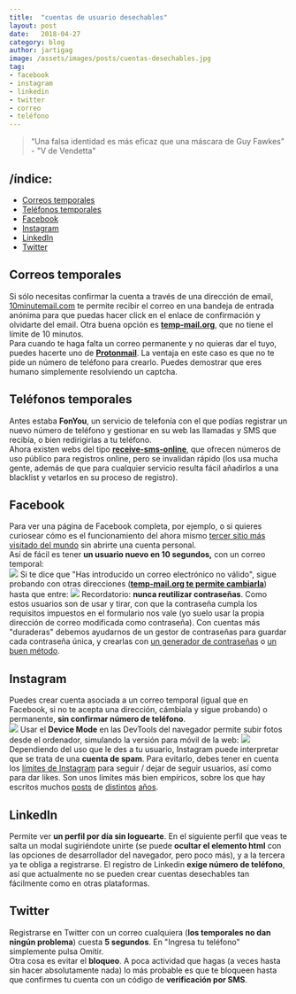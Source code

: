```yaml
---
title:  "cuentas de usuario desechables"
layout: post
date:   2018-04-27
category: blog
author: jartigag
image: /assets/images/posts/cuentas-desechables.jpg
tag:
- facebook
- instagram
- linkedin
- twitter
- correo
- teléfono
---
```


> “Una falsa identidad es más eficaz que una máscara de Guy Fawkes” - "V de Vendetta"

## /índice:
- [Correos temporales](#correos-temporales)
- [Teléfonos temporales](#teléfonos-temporales)
- [Facebook](#facebook)
- [Instagram](#instagram)
- [LinkedIn](#linkedin)
- [Twitter](#twitter)

## Correos temporales

Si sólo necesitas confirmar la cuenta a través de una dirección de email, [10minutemail.com](https://10minutemail.com) te permite recibir el correo en una bandeja de entrada anónima para que puedas hacer click en el enlace de confirmación y olvidarte del email. Otra buena opción es [**temp-mail.org**](https://temp-mail.org/es), que no tiene el límite de 10 minutos.  
Para cuando te haga falta un correo permanente y no quieras dar el tuyo, puedes hacerte uno de [**Protonmail**](https://protonmail.com). La ventaja en este caso es que no te pide un número de teléfono para crearlo. Puedes demostrar que eres humano simplemente resolviendo un captcha.

## Teléfonos temporales

Antes estaba **FonYou**, un servicio de telefonía con el que podías registrar un nuevo número de teléfono y gestionar en su web las llamadas y SMS que recibía, o bien redirigirlas a tu teléfono.  
Ahora existen webs del tipo [**receive-sms-online**](http://receive-sms-online.com/), que ofrecen números de uso público para registros online, pero se invalidan rápido (los usa mucha gente, además de que para cualquier servicio resulta fácil añadirlos a una blacklist y vetarlos en su proceso de registro).

## Facebook

Para ver una página de Facebook completa, por ejemplo, o si quieres curiosear cómo es el funcionamiento del ahora mismo [tercer sitio más visitado del mundo](https://www.alexa.com/topsites) sin abrirte una cuenta personal.  
Así de fácil es tener **un usuario nuevo en 10 segundos,** con un correo temporal:  
![]({{site.baseurl}}/assets/images/posts/fb_reg1.png)
Si te dice que "Has introducido un correo electrónico no válido", sigue probando con otras direcciones ([**temp-mail.org te permite cambiarla**](https://temp-mail.org/es/option/change/)) hasta que entre:
![]({{site.baseurl}}/assets/images/posts/fb_reg2.png)
Recordatorio: **nunca reutilizar contraseñas**. Como estos usuarios son de usar y tirar, con que la contraseña cumpla los requisitos impuestos en el formulario nos vale (yo suelo usar la propia dirección de correo modificada como contraseña). Con cuentas más "duraderas" debemos ayudarnos de un gestor de contraseñas para guardar cada contraseña única, y crearlas con [un generador de contraseñas](https://jartigag.github.io/PassGen) o [un buen método](https://www.schneier.com/blog/archives/2014/03/choosing_secure_1.html).

## Instagram

Puedes crear cuenta asociada a un correo temporal (igual que en Facebook, si no te acepta una dirección, cámbiala y sigue probando) o permanente, **sin confirmar número de teléfono**.  
![]({{site.baseurl}}/assets/images/posts/ig_reg1.png)
Usar el **Device Mode** en las DevTools del navegador permite subir fotos desde el ordenador, simulando la versión para móvil de la web:
![]({{site.baseurl}}/assets/images/posts/ig_reg2.png)
Dependiendo del uso que le des a tu usuario, Instagram puede interpretar que se trata de una **cuenta de spam**. Para evitarlo, debes tener en cuenta los [límites de Instagram](https://www.quora.com/What-are-the-limits-of-follow-and-unfollow-on-instagram-per-hour) para seguir / dejar de seguir usuarios, así como para dar likes. Son unos límites más bien empíricos, sobre los que hay escritos muchos [posts](https://elfsight.com/blog/2016/12/instagram-restrictions-limits-likes-followers-comments/) de [distintos](https://www.androidtipster.com/instagram-follow-limit-per-day/) [años](https://www.androidtipster.com/instagram-limits/).

## LinkedIn

Permite ver **un perfil por día sin loguearte**. En el siguiente perfil que veas te salta un modal sugiriéndote unirte (se puede **ocultar el elemento html** con las opciones de desarrollador del navegador, pero poco más), y a la tercera ya te obliga a registrarse. El registro de Linkedin **exige número de teléfono**, así que actualmente no se pueden crear cuentas desechables tan fácilmente como en otras plataformas.

## Twitter

Registrarse en Twitter con un correo cualquiera (**los temporales no dan ningún problema**) cuesta **5 segundos**. En "Ingresa tu teléfono" simplemente pulsa Omitir.  
Otra cosa es evitar el **bloqueo**. A poca actividad que hagas (a veces hasta sin hacer absolutamente nada) lo más probable es que te bloqueen hasta que confirmes tu cuenta con un código de **verificación por SMS**.
